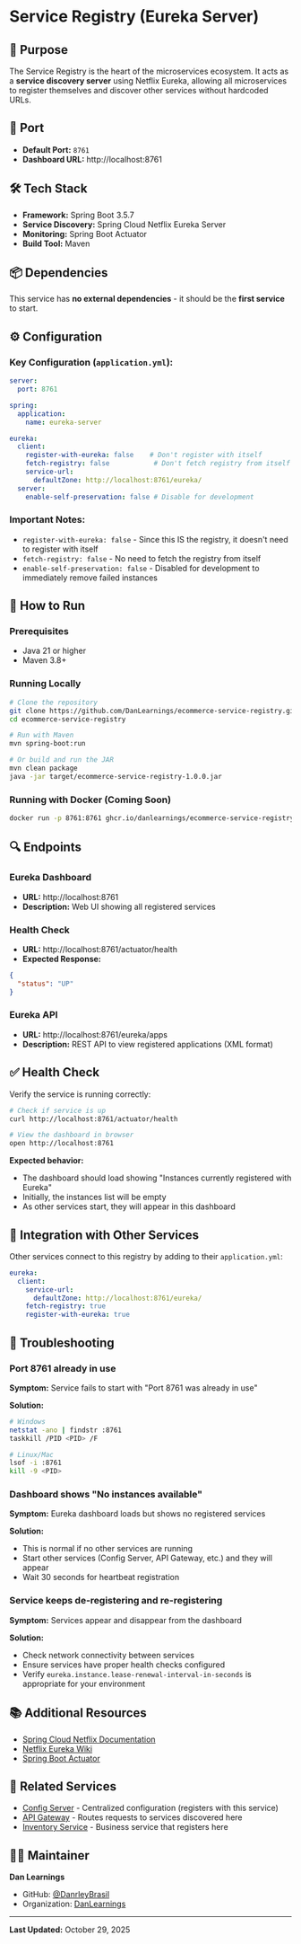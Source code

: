 # Service Registry (Eureka Server)

## 🎯 Purpose

The Service Registry is the heart of the microservices ecosystem. It acts as a **service discovery server** using Netflix Eureka, allowing all microservices to register themselves and discover other services without hardcoded URLs.

## 🔌 Port

- **Default Port:** `8761`
- **Dashboard URL:** http://localhost:8761

## 🛠️ Tech Stack

- **Framework:** Spring Boot 3.5.7
- **Service Discovery:** Spring Cloud Netflix Eureka Server
- **Monitoring:** Spring Boot Actuator
- **Build Tool:** Maven

## 📦 Dependencies

This service has **no external dependencies** - it should be the **first service** to start.

## ⚙️ Configuration

### Key Configuration (`application.yml`):

```yaml
server:
  port: 8761

spring:
  application:
    name: eureka-server

eureka:
  client:
    register-with-eureka: false    # Don't register with itself
    fetch-registry: false           # Don't fetch registry from itself
    service-url:
      defaultZone: http://localhost:8761/eureka/
  server:
    enable-self-preservation: false # Disable for development
```

### Important Notes:

- `register-with-eureka: false` - Since this IS the registry, it doesn't need to register with itself
- `fetch-registry: false` - No need to fetch the registry from itself
- `enable-self-preservation: false` - Disabled for development to immediately remove failed instances

## 🚀 How to Run

### Prerequisites

- Java 21 or higher
- Maven 3.8+

### Running Locally

```bash
# Clone the repository
git clone https://github.com/DanLearnings/ecommerce-service-registry.git
cd ecommerce-service-registry

# Run with Maven
mvn spring-boot:run

# Or build and run the JAR
mvn clean package
java -jar target/ecommerce-service-registry-1.0.0.jar
```

### Running with Docker (Coming Soon)

```bash
docker run -p 8761:8761 ghcr.io/danlearnings/ecommerce-service-registry:latest
```

## 🔍 Endpoints

### Eureka Dashboard
- **URL:** http://localhost:8761
- **Description:** Web UI showing all registered services

### Health Check
- **URL:** http://localhost:8761/actuator/health
- **Expected Response:**
```json
{
  "status": "UP"
}
```

### Eureka API
- **URL:** http://localhost:8761/eureka/apps
- **Description:** REST API to view registered applications (XML format)

## ✅ Health Check

Verify the service is running correctly:

```bash
# Check if service is up
curl http://localhost:8761/actuator/health

# View the dashboard in browser
open http://localhost:8761
```

**Expected behavior:**
- The dashboard should load showing "Instances currently registered with Eureka"
- Initially, the instances list will be empty
- As other services start, they will appear in this dashboard

## 🔧 Integration with Other Services

Other services connect to this registry by adding to their `application.yml`:

```yaml
eureka:
  client:
    service-url:
      defaultZone: http://localhost:8761/eureka/
    fetch-registry: true
    register-with-eureka: true
```

## 🐛 Troubleshooting

### Port 8761 already in use

**Symptom:** Service fails to start with "Port 8761 was already in use"

**Solution:**
```bash
# Windows
netstat -ano | findstr :8761
taskkill /PID <PID> /F

# Linux/Mac
lsof -i :8761
kill -9 <PID>
```

### Dashboard shows "No instances available"

**Symptom:** Eureka dashboard loads but shows no registered services

**Solution:**
- This is normal if no other services are running
- Start other services (Config Server, API Gateway, etc.) and they will appear
- Wait 30 seconds for heartbeat registration

### Service keeps de-registering and re-registering

**Symptom:** Services appear and disappear from the dashboard

**Solution:**
- Check network connectivity between services
- Ensure services have proper health checks configured
- Verify `eureka.instance.lease-renewal-interval-in-seconds` is appropriate for your environment

## 📚 Additional Resources

- [Spring Cloud Netflix Documentation](https://spring.io/projects/spring-cloud-netflix)
- [Netflix Eureka Wiki](https://github.com/Netflix/eureka/wiki)
- [Spring Boot Actuator](https://docs.spring.io/spring-boot/docs/current/reference/html/actuator.html)

## 🔗 Related Services

- [Config Server](https://github.com/DanLearnings/ecommerce-config-server) - Centralized configuration (registers with this service)
- [API Gateway](https://github.com/DanLearnings/ecommerce-api-gateway) - Routes requests to services discovered here
- [Inventory Service](https://github.com/DanLearnings/ecommerce-inventory-service) - Business service that registers here

## 👨‍💻 Maintainer

**Dan Learnings**
- GitHub: [@DanrleyBrasil](https://github.com/DanrleyBrasil)
- Organization: [DanLearnings](https://github.com/DanLearnings)

---

**Last Updated:** October 29, 2025
